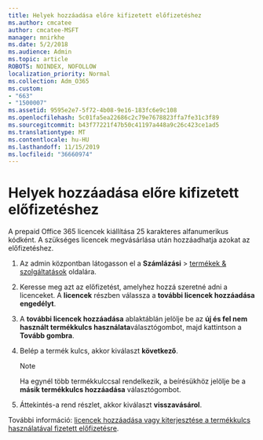 ```yaml
---
title: Helyek hozzáadása előre kifizetett előfizetéshez
ms.author: cmcatee
author: cmcatee-MSFT
manager: mnirkhe
ms.date: 5/2/2018
ms.audience: Admin
ms.topic: article
ROBOTS: NOINDEX, NOFOLLOW
localization_priority: Normal
ms.collection: Adm_O365
ms.custom:
- "663"
- "1500007"
ms.assetid: 9595e2e7-5f72-4b08-9e16-183fc6e9c108
ms.openlocfilehash: 5c01fa5ea22686c2c79e7678823ffa7fe31c3f89
ms.sourcegitcommit: b43f77221f47b50c41197a448a9c26c423ce1ad5
ms.translationtype: MT
ms.contentlocale: hu-HU
ms.lasthandoff: 11/15/2019
ms.locfileid: "36660974"
---
```

# <a name="add-seats-to-a-prepaid-subscription"></a>Helyek hozzáadása előre kifizetett előfizetéshez

A prepaid Office 365 licencek kiállítása 25 karakteres alfanumerikus kódként. A szükséges licencek megvásárlása után hozzáadhatja azokat az előfizetéshez. 

1. Az admin központban látogasson el a **Számlázási** > [termékek & szolgáltatások](https://go.microsoft.com/fwlink/p/?linkid=842054) oldalára.

2. Keresse meg azt az előfizetést, amelyhez hozzá szeretné adni a licenceket. A **licencek** részben válassza a **további licencek hozzáadása engedélyt**.

3. A **további licencek hozzáadása** ablaktáblán jelölje be az **új és fel nem használt termékkulcs használata**választógombot, majd kattintson a **Tovább gombra**.

4. Belép a termék kulcs, akkor kiválaszt **következő**.

    > [!NOTE]
    > Ha egynél több termékkulccsal rendelkezik, a beírésükhöz jelölje be a **másik termékkulcs hozzáadása** választógombot.

5. Áttekintés-a rend részlet, akkor kiválaszt **visszavásárol**.

További információ: [licencek hozzáadása vagy kiterjesztése a termékkulcs használatával fizetett előfizetésre](https://docs.microsoft.com/office365/admin/misc/add-licenses-using-product-key).